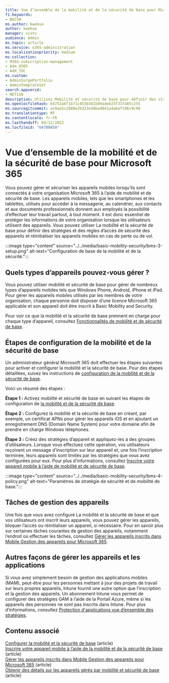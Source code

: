 ```yaml
---
title: Vue d’ensemble de la mobilité et de la sécurité de base pour Microsoft 365
f1.keywords:
- NOCSH
ms.author: kwekua
author: kwekua
manager: scotv
audience: Admin
ms.topic: article
ms.service: o365-administration
ms.localizationpriority: medium
ms.collection:
- M365-subscription-management
- Adm_O365
- Adm_TOC
ms.custom:
- AdminSurgePortfolio
- AdminTemplateSet
search.appverid:
- MET150
description: Utilisez Mobilité et sécurité de base pour définir des stratégies de sécurité des appareils et des règles d’accès.
ms.openlocfilehash: b4752a6f1b71c453b3d1b89adeb25f337a65c255
ms.sourcegitcommit: ac0ae5c2888e2b323e36bad041a4abef196c9c96
ms.translationtype: MT
ms.contentlocale: fr-FR
ms.lasthandoff: 04/12/2022
ms.locfileid: "64780850"
---
```

# <a name="overview-of-basic-mobility-and-security-for-microsoft-365"></a>Vue d’ensemble de la mobilité et de la sécurité de base pour Microsoft 365

Vous pouvez gérer et sécuriser les appareils mobiles lorsqu’ils sont connectés à votre organisation Microsoft 365 à l’aide de mobilité et de sécurité de base. Les appareils mobiles, tels que les smartphones et les tablettes, utilisés pour accéder à la messagerie, au calendrier, aux contacts et aux documents professionnels donnent aux employés la possibilité d’effectuer leur travail partout, à tout moment. Il est donc essentiel de protéger les informations de votre organisation lorsque les utilisateurs utilisent des appareils. Vous pouvez utiliser La mobilité et la sécurité de base pour définir des stratégies et des règles d’accès de sécurité des appareils et réinitialiser les appareils mobiles en cas de perte ou de vol.

:::image type="content" source="../../media/basic-mobility-security/bms-3-setup.png" alt-text="Configuration de base de la mobilité et de la sécurité.":::

## <a name="what-types-of-devices-can-you-manage"></a>Quels types d’appareils pouvez-vous gérer ?

Vous pouvez utiliser mobilité et sécurité de base pour gérer de nombreux types d’appareils mobiles tels que Windows Phone, Android, iPhone et iPad. Pour gérer les appareils mobiles utilisés par les membres de votre organisation, chaque personne doit disposer d’une licence Microsoft 365 applicable et son appareil doit être inscrit à Basic Mobility and Security.

Pour voir ce que la mobilité et la sécurité de base prennent en charge pour chaque type d’appareil, consultez [Fonctionnalités de mobilité et de sécurité de base](capabilities.md).

## <a name="setup-steps-for-basic-mobility-and-security"></a>Étapes de configuration de la mobilité et de la sécurité de base

Un administrateur général Microsoft 365 doit effectuer les étapes suivantes pour activer et configurer la mobilité et la sécurité de base. Pour des étapes détaillées, suivez les instructions de [configuration de la mobilité et de la sécurité de base](set-up.md). 

Voici un résumé des étapes :

**Étape 1 :** Activez mobilité et sécurité de base en suivant les étapes de configuration de [la mobilité et de la sécurité de base](set-up.md).

**Étape 2 :** Configurez la mobilité et la sécurité de base en créant, par exemple, un certificat APNs pour gérer les appareils iOS et en ajoutant un enregistrement DNS (Domain Name System) pour votre domaine afin de prendre en charge Windows téléphones.

**Étape 3 :** Créez des stratégies d’appareil et appliquez-les à des groupes d’utilisateurs. Lorsque vous effectuez cette opération, vos utilisateurs reçoivent un message d’inscription sur leur appareil et, une fois l’inscription terminée, leurs appareils sont limités par les stratégies que vous avez configurées pour eux. Pour plus d’informations, consultez [Inscrire votre appareil mobile à l’aide de mobilité et de sécurité de base](enroll-your-mobile-device.md). 

:::image type="content" source="../../media/basic-mobility-security/bms-4-policy.png" alt-text="Paramètres de stratégie de sécurité et de mobilité de base.":::

## <a name="device-management-tasks"></a>Tâches de gestion des appareils

Une fois que vous avez configuré La mobilité et la sécurité de base et que vos utilisateurs ont inscrit leurs appareils, vous pouvez gérer les appareils, bloquer l’accès ou réinitialiser un appareil, si nécessaire. Pour en savoir plus sur certaines tâches courantes de gestion des appareils, notamment l’endroit où effectuer les tâches, consultez [Gérer les appareils inscrits dans Mobile Gestion des appareils pour Microsoft 365](manage-enrolled-devices.md).

## <a name="other-ways-to-manage-devices-and-apps"></a>Autres façons de gérer les appareils et les applications

Si vous avez simplement besoin de gestion des applications mobiles (MAM), peut-être pour les personnes mettant à jour des projets de travail sur leurs propres appareils, Intune fournit une autre option que l’inscription et la gestion des appareils. Un abonnement Intune vous permet de configurer des stratégies GAM à l’aide de la Portail Azure, même si les appareils des personnes ne sont pas inscrits dans Intune. Pour plus d’informations, consultez [Protection d'applications vue d’ensemble des stratégies](/mem/intune/apps/app-protection-policy).

## <a name="related-content"></a>Contenu associé

[Configurer la mobilité et la sécurité de base](set-up.md) (article)\
[Inscrire votre appareil mobile à l’aide de la mobilité et de la sécurité de base](enroll-your-mobile-device.md) (article)\
[Gérer les appareils inscrits dans Mobile Gestion des appareils pour Microsoft 365](manage-enrolled-devices.md) (article)\
[Obtenir des détails sur les appareils gérés par mobilité et sécurité de base](get-details-about-managed-devices.md) (article)
